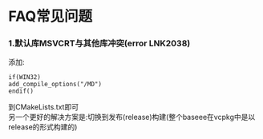 # FAQ常见问题
### 1.默认库MSVCRT与其他库冲突(error LNK2038)
添加:
```
if(WIN32)
add_compile_options("/MD")
endif()
```
到CMakeLists.txt即可  
另一个更好的解决方案是:切换到发布(release)构建(整个baseee在vcpkg中是以release的形式构建的) 
